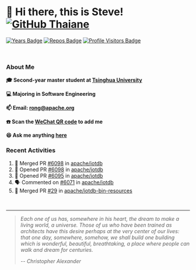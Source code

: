 <!-- <img align='right' src="https://camo.githubusercontent.com/fb070d9f71a64edbafed08519130d75e7e0a0a69665d50d94ad095157f702e59/68747470733a2f2f6d656469612e67697068792e636f6d2f6d656469612f6d47634e6a736657416a593541455a4e77362f67697068792e676966" width="325"> -->

# 👋 Hi there, this is Steve! [![GitHub Thaiane](https://img.shields.io/github/followers/SteveYurongSu?label=follow&style=social)](https://github.com/SteveYurongSu)


[![Years Badge](https://badges.pufler.dev/years/SteveYurongSu)](https://badges.pufler.dev)
[![Repos Badge](https://badges.pufler.dev/repos/SteveYurongSu)](https://badges.pufler.dev)
[![Profile Visitors Badge](https://visitor-badge.glitch.me/badge?page_id=SteveYurongSu.SteveYurongSu)](https://github.com/SteveYurongSu)

</br>

### About Me

**🎓 Second-year master student at [Tsinghua University](https://www.tsinghua.edu.cn/)**

**💻 Majoring in Software Engineering**

**📫 Email: rong@apache.org**

**☎️ Scan the [WeChat QR code](https://github.com/SteveYurongSu/SteveYurongSu/issues/1) to add me**

**😆 Ask me anything <a href="https://github.com/SteveYurongSu/SteveYurongSu/issues">here</a>**

### Recent Activities
<!--START_SECTION:activity-->

1. 🎉 Merged PR [#6098](https://github.com/apache/iotdb/pull/6098) in [apache/iotdb](https://github.com/apache/iotdb)
2. 💪 Opened PR [#6098](https://github.com/apache/iotdb/pull/6098) in [apache/iotdb](https://github.com/apache/iotdb)
3. 💪 Opened PR [#6095](https://github.com/apache/iotdb/pull/6095) in [apache/iotdb](https://github.com/apache/iotdb)
4. 🗣 Commented on [#6071](https://github.com/apache/iotdb/issues/6071) in [apache/iotdb](https://github.com/apache/iotdb)
5. 🎉 Merged PR [#29](https://github.com/apache/iotdb-bin-resources/pull/29) in [apache/iotdb-bin-resources](https://github.com/apache/iotdb-bin-resources)
<!--END_SECTION:activity-->

</br>

---

> *Each one of us has, somewhere in his heart, the dream to make a living world, a universe. Those of us who have been trained as architects have this desire perhaps at the very center of our lives: that one day, somewhere, somehow, we shall build one building which is wonderful, beautiful, breathtaking, a place where people can walk and dream for centuries.*
>
> *-- Christopher Alexander*
